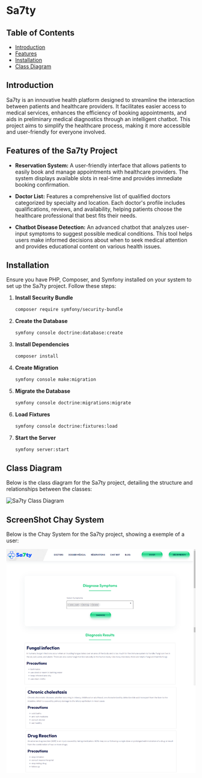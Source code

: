 # Sa7ty

## Table of Contents

- [Introduction](#introduction)
- [Features](#features)
- [Installation](#installation)
- [Class Diagram](#class-diagram)

## Introduction

Sa7ty is an innovative health platform designed to streamline the interaction between patients and healthcare providers. It facilitates easier access to medical services, enhances the efficiency of booking appointments, and aids in preliminary medical diagnostics through an intelligent chatbot. This project aims to simplify the healthcare process, making it more accessible and user-friendly for everyone involved.

## Features of the Sa7ty Project

- **Reservation System:** A user-friendly interface that allows patients to easily book and manage appointments with healthcare providers. The system displays available slots in real-time and provides immediate booking confirmation.

- **Doctor List:** Features a comprehensive list of qualified doctors categorized by specialty and location. Each doctor's profile includes qualifications, reviews, and availability, helping patients choose the healthcare professional that best fits their needs.

- **Chatbot Disease Detection:** An advanced chatbot that analyzes user-input symptoms to suggest possible medical conditions. This tool helps users make informed decisions about when to seek medical attention and provides educational content on various health issues.

## Installation

Ensure you have PHP, Composer, and Symfony installed on your system to set up the Sa7ty project. Follow these steps:

1. **Install Security Bundle**
   ```bash
   composer require symfony/security-bundle
   ```

2. **Create the Database**
   ```bash
   symfony console doctrine:database:create
   ```

3. **Install Dependencies**
   ```bash
   composer install
   ```

4. **Create Migration**
   ```bash
   symfony console make:migration
   ```

5. **Migrate the Database**
   ```bash
   symfony console doctrine:migrations:migrate
   ```

6. **Load Fixtures**
   ```bash
   symfony console doctrine:fixtures:load
   ```

7. **Start the Server**
   ```bash
   symfony server:start
   ```

## Class Diagram

Below is the class diagram for the Sa7ty project, detailing the structure and relationships between the classes:

![Sa7ty Class Diagram](https://github.com/Mk-1000/sa7ty/assets/86926622/d747937c-d3ba-47b4-b2f3-28a972ff9853)

## ScreenShot Chay System

Below is the Chay System for the Sa7ty project, showing a exemple of a user:

![Sa7ty Class Diagram](https://github.com/Mk-1000/sa7ty/blob/main/public/assets/upload/chat-bot.png)
